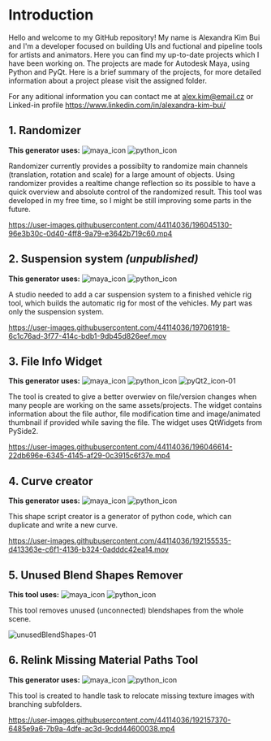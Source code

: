 # Introduction
Hello and welcome to my GitHub repository! My name is Alexandra Kim Bui and I'm a developer focused on building UIs and fuctional and pipeline tools 
for artists and animators. 
Here you can find my up-to-date projects which I have been working on. The projects are made for Autodesk Maya, using Python 
and PyQt. Here is a brief summary of the projects, for more detailed information about a project please visit the assigned folder.

For any aditional information you can contact me at alex.kim@email.cz or Linked-in profile https://www.linkedin.com/in/alexandra-kim-bui/

## 1. Randomizer
**This generator uses:** ![maya_icon](https://user-images.githubusercontent.com/44114036/192157730-b543643b-b461-447d-9779-70ba59b347d5.png)
![python_icon](https://user-images.githubusercontent.com/44114036/192157734-130bc0eb-741e-4805-9f56-1a00bc179fc3.png)

Randomizer currently provides a possibilty to randomize main channels (translation, rotation and scale) for a large amount of objects. 
Using randomizer provides a realtime change reflection so its possible to have a quick overview and absolute control of the randomized result.
This tool was developed in my free time, so I might be still improving some parts in the future.

https://user-images.githubusercontent.com/44114036/196045130-96e3b30c-0d40-4ff8-9a79-e3642b719c60.mp4

## 2. Suspension system *(unpublished)*
**This generator uses:** ![maya_icon](https://user-images.githubusercontent.com/44114036/192157730-b543643b-b461-447d-9779-70ba59b347d5.png)
![python_icon](https://user-images.githubusercontent.com/44114036/192157734-130bc0eb-741e-4805-9f56-1a00bc179fc3.png)

A studio needed to add a car suspension system to a finished vehicle rig tool, which builds the automatic rig for most of the vehicles. My part was only the suspension system.

https://user-images.githubusercontent.com/44114036/197061918-6c1c76ad-3f77-414c-bdb1-9db45d826eef.mov



## 3. File Info Widget

**This generator uses:** ![maya_icon](https://user-images.githubusercontent.com/44114036/192157730-b543643b-b461-447d-9779-70ba59b347d5.png)
![python_icon](https://user-images.githubusercontent.com/44114036/192157734-130bc0eb-741e-4805-9f56-1a00bc179fc3.png) ![pyQt2_icon-01](https://user-images.githubusercontent.com/44114036/196046319-556f07e3-a451-4db2-a75b-b8b06592cf8c.png)

The tool is created to give a better overwiev on file/version changes when many people are working on the same assets/projects. The widget contains information about the file author, file modification time and image/animated thumbnail if provided while saving the file. The widget uses QtWidgets from PySide2.

https://user-images.githubusercontent.com/44114036/196046614-22db696e-6345-4145-af29-0c3915c6f37e.mp4

## 4. Curve creator

**This generator uses:** ![maya_icon](https://user-images.githubusercontent.com/44114036/192157730-b543643b-b461-447d-9779-70ba59b347d5.png)
![python_icon](https://user-images.githubusercontent.com/44114036/192157734-130bc0eb-741e-4805-9f56-1a00bc179fc3.png)

This shape script creator is a generator of python code, which can duplicate and write a new curve.

https://user-images.githubusercontent.com/44114036/192155535-d413363e-c6f1-4136-b324-0adddc42ea14.mov

## 5. Unused Blend Shapes Remover
**This tool uses:** ![maya_icon](https://user-images.githubusercontent.com/44114036/192157730-b543643b-b461-447d-9779-70ba59b347d5.png)
![python_icon](https://user-images.githubusercontent.com/44114036/192157734-130bc0eb-741e-4805-9f56-1a00bc179fc3.png)

This tool removes unused (unconnected) blendshapes from the whole scene.

![unusedBlendShapes-01](https://user-images.githubusercontent.com/44114036/192876160-9eded616-d0a8-4dae-a134-18921e3e37b4.png)

## 6. Relink Missing Material Paths Tool

**This generator uses:** ![maya_icon](https://user-images.githubusercontent.com/44114036/192157730-b543643b-b461-447d-9779-70ba59b347d5.png)
![python_icon](https://user-images.githubusercontent.com/44114036/192157734-130bc0eb-741e-4805-9f56-1a00bc179fc3.png)

This tool is created to handle task to relocate missing texture images with branching subfolders.

https://user-images.githubusercontent.com/44114036/192157370-6485e9a6-7b9a-4dfe-ac3d-9cdd44600038.mp4
